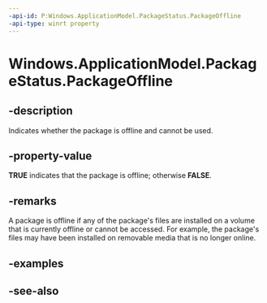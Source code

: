 ```yaml
---
-api-id: P:Windows.ApplicationModel.PackageStatus.PackageOffline
-api-type: winrt property
---
```


<!-- Property syntax
public bool PackageOffline { get; }
-->

# Windows.ApplicationModel.PackageStatus.PackageOffline

## -description
Indicates whether the package is offline and cannot be used.

## -property-value
**TRUE** indicates that the package is offline; otherwise **FALSE**.

## -remarks
A package is offline if any of the package's files are installed on a volume that is currently offline or cannot be accessed. For example, the package's files may have been installed on removable media that is no longer online.

## -examples

## -see-also

